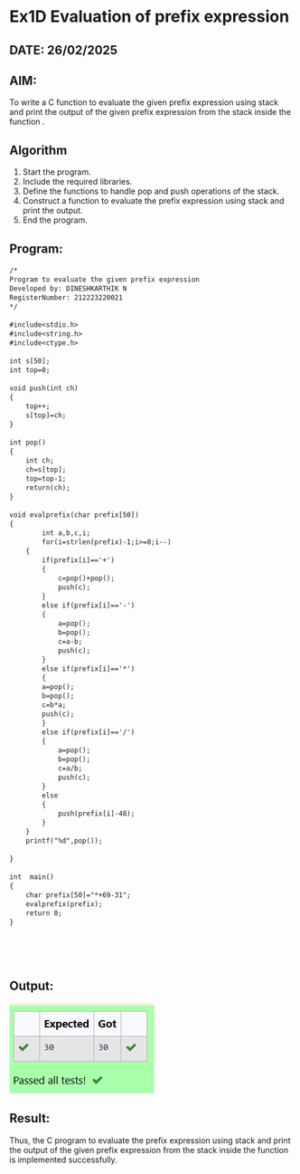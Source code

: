 # Ex1D Evaluation of prefix expression
## DATE: 26/02/2025
## AIM:
To write a C function to evaluate the given prefix expression using stack and print the output of the given prefix expression from the stack inside the function . 

## Algorithm
1. Start the program.
2. Include the required libraries.
3. Define the functions to handle pop and push operations of the stack.
4. Construct a function to evaluate the prefix expression using stack and print the output.
5. End the program.  

## Program:
```
/*
Program to evaluate the given prefix expression
Developed by: DINESHKARTHIK N 
RegisterNumber: 212223220021  
*/

#include<stdio.h>
#include<string.h>
#include<ctype.h>

int s[50];
int top=0;

void push(int ch)
{
	top++;
	s[top]=ch;
}

int pop()
{
	int ch;
	ch=s[top];
	top=top-1;
	return(ch);
}

void evalprefix(char prefix[50])
{
    	int a,b,c,i;
    	for(i=strlen(prefix)-1;i>=0;i--)
	{
		if(prefix[i]=='+')
		{
			c=pop()+pop();
			push(c);
		}
		else if(prefix[i]=='-')
		{
			a=pop();
			b=pop();
			c=a-b;
			push(c);
		}
		else if(prefix[i]=='*')
		{	
		a=pop();
		b=pop();
		c=b*a;
		push(c);
		}
		else if(prefix[i]=='/')
		{
			a=pop();
			b=pop();
			c=a/b;
			push(c);
		}
		else
		{
			push(prefix[i]-48);
		}
	}
	printf("%d",pop());
    
}

int  main()
{
	char prefix[50]="*+69-31";
	evalprefix(prefix);
	return 0;
}



	

```

## Output:
![1748712432507](image/Ex4-Evaluation-of-prefix-expression/1748712432507.png)

## Result:
Thus, the C program to evaluate the prefix expression using stack and print the output of the given prefix expression from the stack inside the function is implemented successfully.
